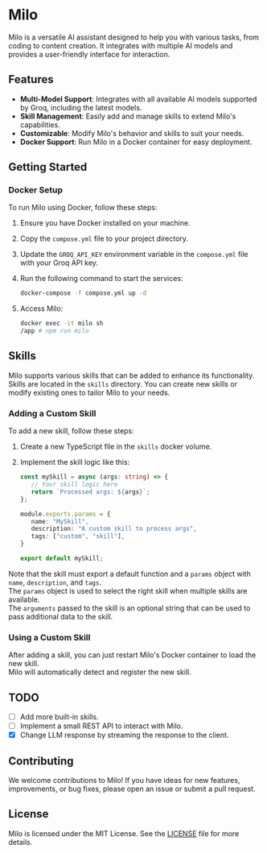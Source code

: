 # Milo

Milo is a versatile AI assistant designed to help you with various tasks, from coding to content creation. It integrates with multiple AI models and provides a user-friendly interface for interaction.

## Features

- **Multi-Model Support**: Integrates with all available AI models supported by Groq, including the latest models.
- **Skill Management**: Easily add and manage skills to extend Milo's capabilities.
- **Customizable**: Modify Milo's behavior and skills to suit your needs.
- **Docker Support**: Run Milo in a Docker container for easy deployment.

## Getting Started

### Docker Setup

To run Milo using Docker, follow these steps:

1. Ensure you have Docker installed on your machine.
2. Copy the `compose.yml` file to your project directory.
3. Update the `GROQ_API_KEY` environment variable in the `compose.yml` file with your Groq API key.
4. Run the following command to start the services:

   ```bash
   docker-compose -f compose.yml up -d
   ```

5. Access Milo:

    ```bash
    docker exec -it milo sh
    /app # npm run milo
    ```

## Skills

Milo supports various skills that can be added to enhance its functionality. Skills are located in the `skills` directory. You can create new skills or modify existing ones to tailor Milo to your needs.

### Adding a Custom Skill

To add a new skill, follow these steps:

1. Create a new TypeScript file in the `skills` docker volume.
2. Implement the skill logic like this:

   ```typescript
   const mySkill = async (args: string) => {
      // Your skill logic here
      return `Processed args: ${args}`;
   };

   module.exports.params = {
      name: "MySkill",
      description: "A custom skill to process args",
      tags: ["custom", "skill"],
   }

   export default mySkill;
   ```

Note that the skill must export a default function and a `params` object with `name`, `description`, and `tags`.  
The `params` object is used to select the right skill when multiple skills are available.  
The `arguments` passed to the skill is an optional string that can be used to pass additional data to the skill.

### Using a Custom Skill

After adding a skill, you can just restart Milo's Docker container to load the new skill.  
Milo will automatically detect and register the new skill.

## TODO

- [ ] Add more built-in skills.
- [ ] Implement a small REST API to interact with Milo.
- [x] Change LLM response by streaming the response to the client.

## Contributing

We welcome contributions to Milo! If you have ideas for new features, improvements, or bug fixes, please open an issue or submit a pull request.

## License

Milo is licensed under the MIT License. See the [LICENSE](LICENSE) file for more details.
